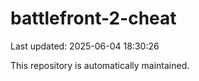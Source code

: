 # battlefront-2-cheat

Last updated: 2025-06-04 18:30:26

This repository is automatically maintained.
